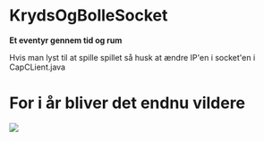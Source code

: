 # KrydsOgBolleSocket  
**Et eventyr gennem tid og rum**  
  
Hvis man lyst til at spille spillet så husk at ændre IP'en i socket'en i CapCLient.java  

  
    
      
        
        
# For i år bliver det endnu vildere
![](https://i.ytimg.com/vi/PJDiYiDXpE4/maxresdefault.jpg)
